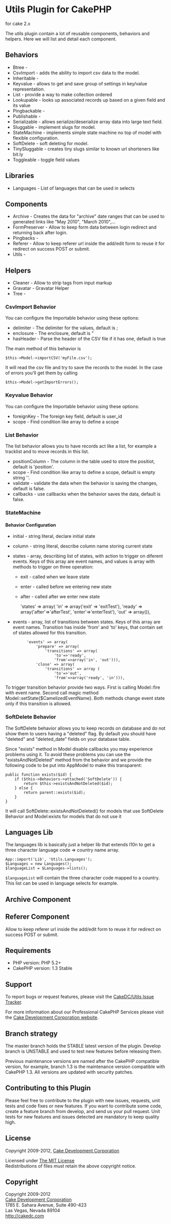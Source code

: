 # Utils Plugin for CakePHP #

for cake 2.x

The utils plugin contain a lot of reusable components, behaviors and helpers. Here we will list and detail 
each component.

## Behaviors 

* Btree          - 
* CsvImport      - adds the ability to import csv data to the model.
* Inheritable    - 
* Keyvalue       - allows to get and save group of settings in key/value representation.
* List           - provide a way to make collection ordered
* Lookupable     - looks up associated records up based on a given field and its value
* Pingbackable   - 
* Publishable    - 
* Serializable   - allows serialize/deserialize array data into large text field.
* Sluggable      - implement slugs for model.
* StateMachine - implements simple state machine no top of model with flexible configuration.
* SoftDelete     - soft deleting for model.
* TinySluggable  - creates tiny slugs similar to known url shorteners like bit.ly
* Toggleable     - toggle field values

## Libraries

* Languages      - List of languages that can be used in selects

## Components

* Archive        - Creates the data for "archive" date ranges that can be used to generated links like "May 2010", "March 2010",...
* FormPreserver  - Allow to keep form data between login redirect and returning back after login.
* Pingbacks      - 
* Referer        - Allow to keep referer url inside the add/edit form to reuse it for redirect on success POST or submit.
* Utils          - 

## Helpers

* Cleaner        - Allow to strip tags from input markup
* Gravatar       - Gravatar Helper
* Tree           - 

### CsvImport Behavior

You can configure the Importable behavior using these options:

* delimiter      - The delimiter for the values, default is ;
* enclosure      - The enclosure, default is "
* hasHeader      - Parse the header of the CSV file if it has one, default is true

The main method of this behavior is

	$this->Model->importCSV('myFile.csv');

It will read the csv file and try to save the records to the model. In the case of errors you'll get them by calling

	$this->Model->getImportErrors();

### Keyvalue Behavior

You can configure the Importable behavior using these options:

* foreignKey     - The foreign key field, default is user_id
* scope          - Find condition like array to define a scope

### List Behavior 

The list behavior allows you to have records act like a list, for example a tracklist and to move records in this list.

* positionColumn - The column in the table used to store the positiot, default is 'position'.
* scope          - Find condition like array to define a scope, default is empty string ''.
* validate       - validate the data when the behavior is saving the changes, default is false.
* callbacks      - use callbacks when the behavior saves the data, default is false.

### StateMachine

#### Behavior Configuration
	
* initial - string literal, declare initial state
* column - string literal, describe column name storing current state
* states - array, describing list of states, with action to trigger on diferent events.
	Keys of this array are event names, and values is array with methods to trigger on three operation:
	 * exit - called when we leave state 
	 * enter - called before we entering new state 
	 * after - called after we enter new state 

		'states' => array(
			'in' => array('exit' => 'exitTest'),
			'ready' => array('after'=>'afterTest', 'enter'=>'enterTest'),
			'out' => array()),
	 
	 
* events - array, list of transitions between states.
	Keys of this array are event names. Transition has inside 'from' and 'to' keys, that contain set of states allowed for this transition.
	

			'events' => array(
				'prepare' => array(
					'transitions' => array(
						'to'=>'ready',
						'from'=>array('in', 'out'))),
				'close' => array(
					'transitions' => array (
  						'to'=>'out',
						'from'=>array('ready', 'in'))),
	
	
To trigger transition behavior provide two ways. First is calling Model::fire with event name. Second call magic method Model::setState{$CamelizedEventName}. Both methods change event state only if this transition is allowed.

	
### SoftDelete Behavior 

The SoftDelete behavior allows you to keep records on database and do not show them to users having a "deleted" flag. By default you should have "deleted" and "deleted_date" fields on your database table. 

Since "exists" method in Model disable callbacks you may experience problems using it. To avoid these problems you can use the "existsAndNotDeleted" method from the behavior and we provide the following code to be put into AppModel to make this transparent:

	public function exists($id) {
		if ($this->Behaviors->attached('SoftDelete')) {
			return $this->existsAndNotDeleted($id);
		} else {
			return parent::exists($id);
		}
	}

It will call SoftDelete::existsAndNotDeleted() for models that use SoftDelete Behavior and Model:exists for models that do not use it  

## Languages Lib

The languages lib is basically just a helper lib that extends I10n to get a three character language code => country name array.

	App::import('Lib', 'Utils.Languages');
	$Languages = new Languages();
	$languageList = $Languages->lists();

`$languageList` will contain the three character code mapped to a country. This list can be used in language selects for example.

## Archive Component

## Referer Component

Allow to keep referer url inside the add/edit form to reuse it for redirect on success POST or submit.

## Requirements ##

* PHP version: PHP 5.2+
* CakePHP version: 1.3 Stable

## Support ##

To report bugs or request features, please visit the [CakeDC/Utils Issue Tracker](https://github.com/CakeDC/utils/issues).

For more information about our Professional CakePHP Services please visit the [Cake Development Corporation website](http://cakedc.com).

## Branch strategy ##

The master branch holds the STABLE latest version of the plugin. 
Develop branch is UNSTABLE and used to test new features before releasing them. 

Previous maintenance versions are named after the CakePHP compatible version, for example, branch 1.3 is the maintenance version compatible with CakePHP 1.3.
All versions are updated with security patches.

## Contributing to this Plugin ##

Please feel free to contribute to the plugin with new issues, requests, unit tests and code fixes or new features. If you want to contribute some code, create a feature branch from develop, and send us your pull request. Unit tests for new features and issues detected are mandatory to keep quality high. 

## License ##

Copyright 2009-2012, [Cake Development Corporation](http://cakedc.com)

Licensed under [The MIT License](http://www.opensource.org/licenses/mit-license.php)<br/>
Redistributions of files must retain the above copyright notice.

## Copyright ###

Copyright 2009-2012<br/>
[Cake Development Corporation](http://cakedc.com)<br/>
1785 E. Sahara Avenue, Suite 490-423<br/>
Las Vegas, Nevada 89104<br/>
http://cakedc.com<br/>
